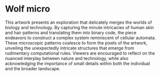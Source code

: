 # Wolf micro

This artwork presents an exploration that delicately merges the worlds of biology and technology. By capturing the minute intricacies of human skin and hair patterns and translating them into binary code, the piece endeavors to construct a complex system reminiscent of cellular automata. These microscopic patterns coalesce to form the pixels of the artwork, unveiling the unexpectedly intricate structures that emerge from rudimentary computational rules. Viewers are encouraged to reflect on the nuanced interplay between nature and technology, while also acknowledging the importance of small details within both the individual and the broader landscape.

